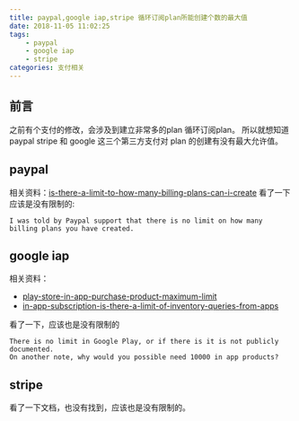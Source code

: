 ```yaml
---
title: paypal,google iap,stripe 循环订阅plan所能创建个数的最大值
date: 2018-11-05 11:02:25
tags: 
    - paypal
    - google iap
    - stripe
categories: 支付相关
---
```

## 前言
之前有个支付的修改，会涉及到建立非常多的plan 循环订阅plan。
所以就想知道 paypal stripe 和 google 这三个第三方支付对 plan 的创建有没有最大允许值。
## paypal
相关资料：[is-there-a-limit-to-how-many-billing-plans-can-i-create](https://stackoverflow.com/questions/41307481/is-there-a-limit-to-how-many-billing-plans-can-i-create)
看了一下应该是没有限制的:
```
I was told by Paypal support that there is no limit on how many billing plans you have created.
```
## google iap
相关资料： 
- [play-store-in-app-purchase-product-maximum-limit](https://stackoverflow.com/questions/16098287/play-store-in-app-purchase-product-maximum-limit)
- [in-app-subscription-is-there-a-limit-of-inventory-queries-from-apps](https://stackoverflow.com/questions/24091810/in-app-subscription-is-there-a-limit-of-inventory-queries-from-apps)

看了一下，应该也是没有限制的
```
There is no limit in Google Play, or if there is it is not publicly documented.
On another note, why would you possible need 10000 in app products?
```
## stripe
看了一下文档，也没有找到，应该也是没有限制的。





